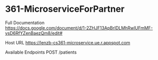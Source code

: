 # 361-MicroserviceForPartner

Full Documentation <br>
https://docs.google.com/document/d/1-2ZHJF13ApBrIDLMhRwlUFmMF-vsD6RfYZenBaezQm8/edit#

Host URL
https://lenzb-cs361-microservice.ue.r.appspot.com

Available Endpoints
POST /patients
